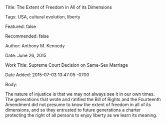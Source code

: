 Title:  The Extent of Freedom in All of its Dimensions

Tags:   USA, cultural evolution, liberty

Featured: false

Recommended: false

Author: Anthony M. Kennedy

Date:   June 26, 2015

Work Title: Supreme Court Decision on Same-Sex Marriage

Date Added: 2015-07-03 13:47:05 -0700

Body: 

The nature of injustice is that we may not always see it in our own times. The generations that wrote and ratified the Bill of Rights and the Fourteenth Amendment did not presume to know the extent of freedom in all of its dimensions, and so they entrusted to future generations a charter protecting the right of all persons to enjoy liberty as we learn its meaning.

